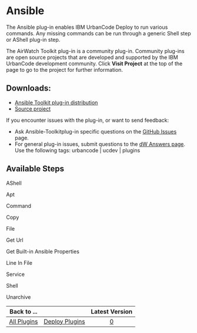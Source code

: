
Ansible
=======



The Ansible plug-in enables IBM UrbanCode Deploy to run various commands. Any missing commands can be run through a generic Shell step or AShell plug-in step.




The AirWatch Toolkit plug-in is a community plug-in. Community plug-ins are open source projects that are developed and supported by the IBM UrbanCode development community. Click **Visit Project** at the top of the page to go to the project for further information.



Downloads:
----------


* [Ansible Toolkit plug-in distribution](https://github.com/UrbanCode/Ansible-Toolkit-UCD/releases)
* [Source project](https://github.com/UrbanCode/Ansible-Toolkit-UCD)


If you encounter issues with the plug-in, or want to send feedback:


* Ask Ansible-Toolkitplug-in specific questions on the [GitHub Issues](https://github.com/UrbanCode/Ansible-Toolkit-UCD/issues) page.
* For general plug-in issues, submit questions to the [dW Answers page](https://developer.ibm.com/answers/smart-spaces/23/urbancode.html). Use the following tags: urbancode | ucdev | plugins



Available Steps
---------------


AShell


Apt


Command


Copy


File


Get Url


Get Built-in Ansible Properties


Line In File


Service


Shell


Unarchive






|Back to ...||Latest Version|
| :---: | :---: | :---: |
|[All Plugins](../../index.md)|[Deploy Plugins](../README.md)|[0]()|
